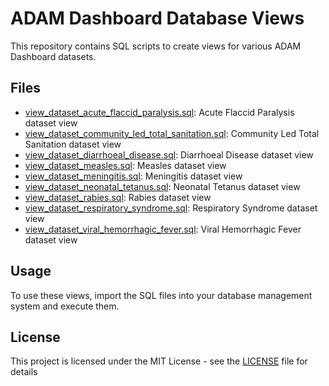 # ADAM Dashboard Database Views

This repository contains SQL scripts to create views for various ADAM Dashboard datasets.

## Files

- [view_dataset_acute_flaccid_paralysis.sql](view_dataset_acute_flaccid_paralysis.sql): Acute Flaccid Paralysis dataset view
- [view_dataset_community_led_total_sanitation.sql](view_dataset_community_led_total_sanitation.sql): Community Led Total Sanitation dataset view
- [view_dataset_diarrhoeal_disease.sql](view_dataset_diarrhoeal_disease.sql): Diarrhoeal Disease dataset view
- [view_dataset_measles.sql](view_dataset_measles.sql): Measles dataset view
- [view_dataset_meningitis.sql](view_dataset_meningitis.sql): Meningitis dataset view
- [view_dataset_neonatal_tetanus.sql](view_dataset_neonatal_tetanus.sql): Neonatal Tetanus dataset view
- [view_dataset_rabies.sql](view_dataset_rabies.sql): Rabies dataset view
- [view_dataset_respiratory_syndrome.sql](view_dataset_respiratory_syndrome.sql): Respiratory Syndrome dataset view
- [view_dataset_viral_hemorrhagic_fever.sql](view_dataset_viral_hemorrhagic_fever.sql): Viral Hemorrhagic Fever dataset view

## Usage

To use these views, import the SQL files into your database management system and execute them.

## License

This project is licensed under the MIT License - see the [LICENSE](LICENSE) file for details
